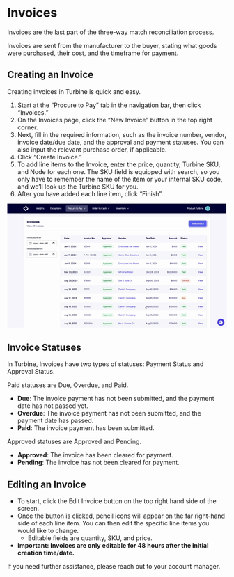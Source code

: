 # Invoices
Invoices are the last part of the three-way match reconciliation process.

Invoices are sent from the manufacturer to the buyer, stating what goods were purchased, their cost, and the timeframe for payment.

## Creating an Invoice
Creating invoices in Turbine is quick and easy.

1. Start at the “Procure to Pay” tab in the navigation bar, then click “Invoices.”
2. On the Invoices page, click the “New Invoice” button in the top right corner.
3. Next, fill in the required information, such as the invoice number, vendor, invoice date/due date, and the approval and payment statuses. You can also input the relevant purchase order, if applicable.
4. Click “Create Invoice.”
5. To add line items to the Invoice, enter the price, quantity, Turbine SKU, and Node for each one. The SKU field is equipped with search, so you only have to remember the name of the item or your internal SKU code, and we’ll look up the Turbine SKU for you.
6. After you have added each line item, click “Finish”.

![Creating an Invoice](../../static/img/invoice_screen_recording.gif)

## Invoice Statuses
In Turbine, Invoices have two types of statuses: Payment Status and Approval Status. 

Paid statuses are Due, Overdue, and Paid. 

- **Due**: The invoice payment has not been submitted, and the payment date has not passed yet.
- **Overdue**: The invoice payment has not been submitted, and the payment date has passed.
- **Paid**: The invoice payment has been submitted.

Approved statuses are Approved and Pending.
- **Approved**: The invoice has been cleared for payment.
- **Pending**: The invoice has not been cleared for payment.

## Editing an Invoice
- To start, click the Edit Invoice button on the top right hand side of the screen.
- Once the button is clicked, pencil icons will appear on the far right-hand side of each line item. You can then edit the specific line items you would like to change.
     - Editable fields are quantity, SKU, and price.
- **Important: Invoices are only editable for 48 hours after the initial creation time/date.**

If you need further assistance, please reach out to your account manager.
